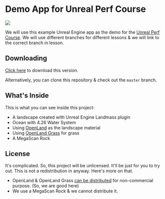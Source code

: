 # Demo App for Unreal Perf Course

[![](https://user-images.githubusercontent.com/50838/119766227-454cc200-bed2-11eb-97e5-3d91f2494ff4.png)](https://www.youtube.com/playlist?list=PLsyGu3bA_w_AtJl6HiJfXcazzxuQN-udi)

We will use this example Unreal Engine app as the demo for the [Unreal Perf Course](https://www.youtube.com/playlist?list=PLsyGu3bA_w_AtJl6HiJfXcazzxuQN-udi). We will use different branches for different lessons & we will link to the correct branch in lesson.

## Downloading

[Click here](https://github.com/GameDev4K/UnrealPerfCourseDemo/archive/refs/heads/main.zip) to download this version.

Alternatively, you can clone this repository & check out the `master` branch.

## What's Inside

This is what you can see inside this project:

* A landscape created with Unreal Engine Landmass plugin
* Ocean with 4.26 Water System
* Using [OpenLand](https://www.unrealengine.com/marketplace/en-US/product/openland-customizable-landscape-auto-material?sessionInvalidated=true) as the landscape material
* Using [OpenLand Grass](https://unrealengine.com/marketplace/en-US/product/openland-grass-customizable-game-ready-grass-system) for grass
* A MegaScan Rock

## License

It's complicated. So, this project will be unlicensed. It'll be just for you to try out. This is not a redistribution in anyway. Here's more on that.

* OpenLand & OpenLand Grass [can be distributed](https://github.com/GameDev4K/unreal-openland) for non-commercial purpose. (So, we are good here)
* We use a MegaScan Rock & we cannot distribute it.

